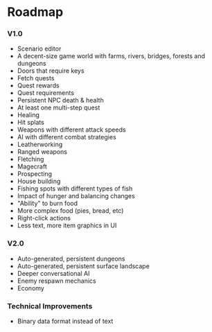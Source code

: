 # Roadmap

### V1.0

* Scenario editor
* A decent-size game world with farms, rivers, bridges, forests and dungeons
* Doors that require keys
* Fetch quests
* Quest rewards
* Quest requirements
* Persistent NPC death & health
* At least one multi-step quest
* Healing
* Hit splats
* Weapons with different attack speeds
* AI with different combat strategies
* Leatherworking
* Ranged weapons
* Fletching
* Magecraft
* Prospecting
* House building
* Fishing spots with different types of fish
* Impact of hunger and balancing changes
* "Ability" to burn food
* More complex food (pies, bread, etc)
* Right-click actions
* Less text, more item graphics in UI

### V2.0

* Auto-generated, persistent dungeons
* Auto-generated, persistent surface landscape
* Deeper conversational AI
* Enemy respawn mechanics
* Economy

### Technical Improvements

* Binary data format instead of text
